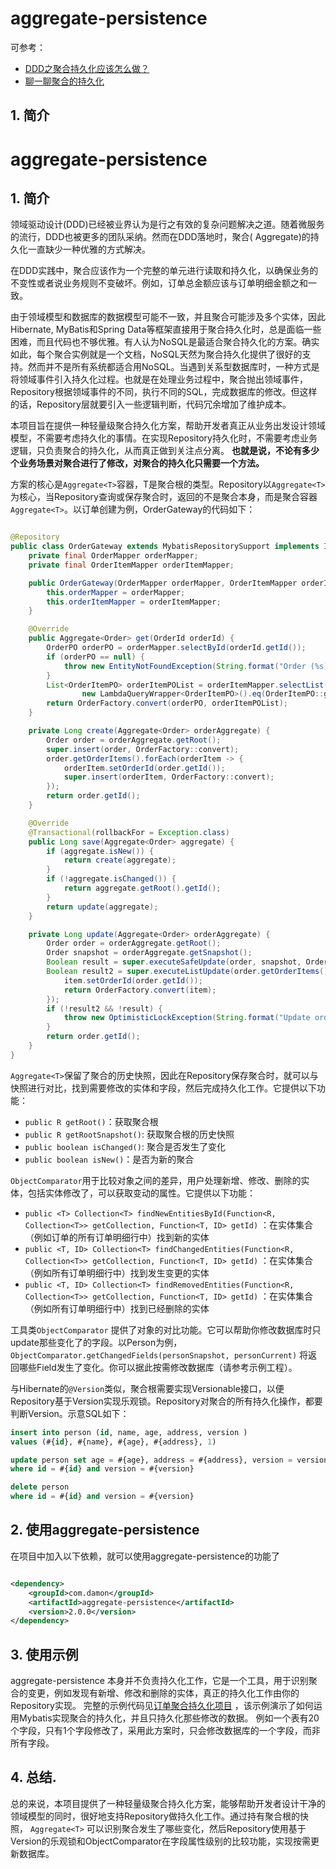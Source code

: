 # aggregate-persistence

可参考：

* [DDD之聚合持久化应该怎么做？](https://zhuanlan.zhihu.com/p/334344752)
* [聊一聊聚合的持久化](https://zhuanlan.zhihu.com/p/87074950)

## 1. 简介

# aggregate-persistence

## 1. 简介

领域驱动设计(DDD)已经被业界认为是行之有效的复杂问题解决之道。随着微服务的流行，DDD也被更多的团队采纳。然而在DDD落地时，聚合(
Aggregate)的持久化一直缺少一种优雅的方式解决。

在DDD实践中，聚合应该作为一个完整的单元进行读取和持久化，以确保业务的不变性或者说业务规则不变破坏。例如，订单总金额应该与订单明细金额之和一致。

由于领域模型和数据库的数据模型可能不一致，并且聚合可能涉及多个实体，因此Hibernate, MyBatis和Spring
Data等框架直接用于聚合持久化时，总是面临一些困难，而且代码也不够优雅。有人认为NoSQL是最适合聚合持久化的方案。确实如此，每个聚合实例就是一个文档，NoSQL天然为聚合持久化提供了很好的支持。然而并不是所有系统都适合用NoSQL。当遇到关系型数据库时，一种方式是将领域事件引入持久化过程。也就是在处理业务过程中，聚合抛出领域事件，Repository根据领域事件的不同，执行不同的SQL，完成数据库的修改。但这样的话，Repository层就要引入一些逻辑判断，代码冗余增加了维护成本。

本项目旨在提供一种轻量级聚合持久化方案，帮助开发者真正从业务出发设计领域模型，不需要考虑持久化的事情。在实现Repository持久化时，不需要考虑业务逻辑，只负责聚合的持久化，从而真正做到关注点分离。
**也就是说，不论有多少个业务场景对聚合进行了修改，对聚合的持久化只需要一个方法。**

方案的核心是`Aggregate<T>`容器，T是聚合根的类型。Repository以`Aggregate<T>`为核心，当Repository查询或保存聚合时，返回的不是聚合本身，而是聚合容器
`Aggregate<T>`。以订单创建为例，OrderGateway的代码如下：

```java

@Repository
public class OrderGateway extends MybatisRepositorySupport implements IOrderGateway {
    private final OrderMapper orderMapper;
    private final OrderItemMapper orderItemMapper;

    public OrderGateway(OrderMapper orderMapper, OrderItemMapper orderItemMapper) {
        this.orderMapper = orderMapper;
        this.orderItemMapper = orderItemMapper;
    }

    @Override
    public Aggregate<Order> get(OrderId orderId) {
        OrderPO orderPO = orderMapper.selectById(orderId.getId());
        if (orderPO == null) {
            throw new EntityNotFoundException(String.format("Order (%s) is not found", orderId.getId()));
        }
        List<OrderItemPO> orderItemPOList = orderItemMapper.selectList(
                new LambdaQueryWrapper<OrderItemPO>().eq(OrderItemPO::getOrderId, orderId.getId()));
        return OrderFactory.convert(orderPO, orderItemPOList);
    }

    private Long create(Aggregate<Order> orderAggregate) {
        Order order = orderAggregate.getRoot();
        super.insert(order, OrderFactory::convert);
        order.getOrderItems().forEach(orderItem -> {
            orderItem.setOrderId(order.getId());
            super.insert(orderItem, OrderFactory::convert);
        });
        return order.getId();
    }

    @Override
    @Transactional(rollbackFor = Exception.class)
    public Long save(Aggregate<Order> aggregate) {
        if (aggregate.isNew()) {
            return create(aggregate);
        }
        if (!aggregate.isChanged()) {
            return aggregate.getRoot().getId();
        }
        return update(aggregate);
    }

    private Long update(Aggregate<Order> orderAggregate) {
        Order order = orderAggregate.getRoot();
        Order snapshot = orderAggregate.getSnapshot();
        Boolean result = super.executeSafeUpdate(order, snapshot, OrderFactory::convert);
        Boolean result2 = super.executeListUpdate(order.getOrderItems(), snapshot.getOrderItems(), item -> {
            item.setOrderId(order.getId());
            return OrderFactory.convert(item);
        });
        if (!result2 && !result) {
            throw new OptimisticLockException(String.format("Update order (%s) error, it's not found or changed by another user", orderAggregate.getRoot().getId()));
        }
        return order.getId();
    }
}
```

`Aggregate<T>`保留了聚合的历史快照，因此在Repository保存聚合时，就可以与快照进行对比，找到需要修改的实体和字段，然后完成持久化工作。它提供以下功能：

* `public R getRoot()`：获取聚合根
* `public R getRootSnapshot()`: 获取聚合根的历史快照
* `public boolean isChanged()`: 聚合是否发生了变化
* `public boolean isNew()`：是否为新的聚合

`ObjectComparator`用于比较对象之间的差异，用户处理新增、修改、删除的实体，包括实体修改了，可以获取变动的属性。它提供以下功能：

* `public <T> Collection<T> findNewEntitiesById(Function<R, Collection<T>> getCollection, Function<T, ID> getId)`
  ：在实体集合（例如订单的所有订单明细行中）找到新的实体
* `public <T, ID> Collection<T> findChangedEntities(Function<R, Collection<T>> getCollection, Function<T, ID> getId)`
  ：在实体集合（例如所有订单明细行中）找到发生变更的实体
* `public <T, ID> Collection<T> findRemovedEntities(Function<R, Collection<T>> getCollection, Function<T, ID> getId)`
  ：在实体集合（例如所有订单明细行中）找到已经删除的实体

工具类`ObjectComparator`
提供了对象的对比功能。它可以帮助你修改数据库时只update那些变化了的字段。以Person为例，
`ObjectComparator.getChangedFields(personSnapshot, personCurrent)`
将返回哪些Field发生了变化。你可以据此按需修改数据库（请参考示例工程）。

与Hibernate的`@Version`类似，聚合根需要实现Versionable接口，以便Repository基于Version实现乐观锁。Repository对聚合的所有持久化操作，都要判断Version。示意SQL如下：

```sql
insert into person (id, name, age, address, version )
values (#{id}, #{name}, #{age}, #{address}, 1)

update person set age = #{age}, address = #{address}, version = version + 1
where id = #{id} and version = #{version}

delete person
where id = #{id} and version = #{version}
``` 

## 2. 使用aggregate-persistence

在项目中加入以下依赖，就可以使用aggregate-persistence的功能了

```xml

<dependency>
    <groupId>com.damon</groupId>
    <artifactId>aggregate-persistence</artifactId>
    <version>2.0.0</version>
</dependency>
```

## 3. 使用示例

aggregate-persistence 本身并不负责持久化工作，它是一个工具，用于识别聚合的变更，例如发现有新增、修改和删除的实体，真正的持久化工作由你的Repository实现。
完整的示例代码见[订单聚合持久化项目](https://github.com/654894017/aggregate-persistence/blob/master/src/test/java/com/damon/test/TestOrderGateway.java)
，该示例演示了如何运用Mybatis实现聚合的持久化，并且只持久化那些修改的数据。
例如一个表有20个字段，只有1个字段修改了，采用此方案时，只会修改数据库的一个字段，而非所有字段。

## 4. 总结.

总的来说，本项目提供了一种轻量级聚合持久化方案，能够帮助开发者设计干净的领域模型的同时，很好地支持Repository做持久化工作。通过持有聚合根的快照，
`Aggregate<T>`
可以识别聚合发生了哪些变化，然后Repository使用基于Version的乐观锁和ObjectComparator在字段属性级别的比较功能，实现按需更新数据库。
